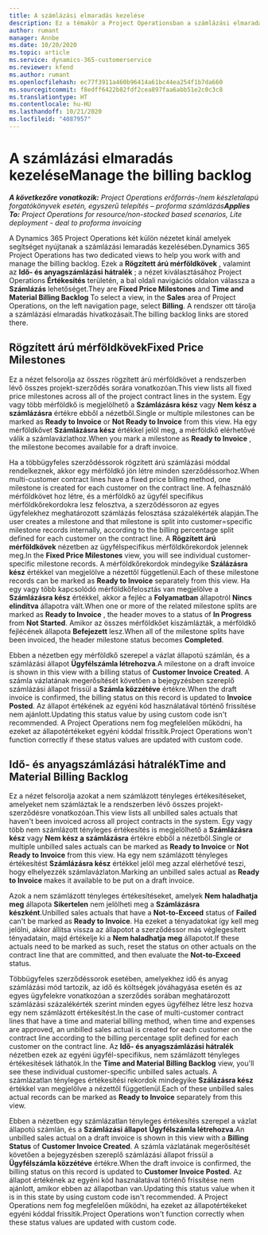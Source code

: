 ```yaml
---
title: A számlázási elmaradás kezelése
description: Ez a témakör a Project Operationsban a számlázási elmaradások megtekintésével és használatával kapcsolatban tartalmaz tájékoztatást.
author: rumant
manager: Annbe
ms.date: 10/20/2020
ms.topic: article
ms.service: dynamics-365-customerservice
ms.reviewer: kfend
ms.author: rumant
ms.openlocfilehash: ec77f3911a460b96414a61bc44ea254f1b7da660
ms.sourcegitcommit: f8edff6422b82fdf2cea897faa6abb51e2c0c3c8
ms.translationtype: HT
ms.contentlocale: hu-HU
ms.lasthandoff: 10/21/2020
ms.locfileid: "4087957"
---
```

# <a name="manage-the-billing-backlog"></a><span data-ttu-id="0257f-103">A számlázási elmaradás kezelése</span><span class="sxs-lookup"><span data-stu-id="0257f-103">Manage the billing backlog</span></span>

<span data-ttu-id="0257f-104">_**A következőre vonatkozik:** Project Operations erőforrás-/nem készletalapú forgatókönyvek esetén, egyszerű telepítés – proforma számlázás_</span><span class="sxs-lookup"><span data-stu-id="0257f-104">_**Applies To:** Project Operations for resource/non-stocked based scenarios, Lite deployment - deal to proforma invoicing_</span></span>

<span data-ttu-id="0257f-105">A Dynamics 365 Project Operations két külön nézetet kínál amelyek segítséget nyújtanak a számlázási lemaradás kezelésében.</span><span class="sxs-lookup"><span data-stu-id="0257f-105">Dynamics 365 Project Operations has two dedicated views to help you work with and manage the billing backlog.</span></span> <span data-ttu-id="0257f-106">Ezek a **Rögzített árú mérföldkövek** , valamint az **Idő- és anyagszámlázási hátralék** ; a nézet kiválasztásához Project Operations **Értékesítés** területén, a bal oldali navigációs oldalon válassza a **Számlázás** lehetőséget.</span><span class="sxs-lookup"><span data-stu-id="0257f-106">They are **Fixed Price Milestones** and **Time and Material Billing Backlog** To select a view, in the **Sales** area of Project Operations, on the left navigation page, select **Billing**.</span></span> <span data-ttu-id="0257f-107">A rendszer ott tárolja a számlázási elmaradás hivatkozásait.</span><span class="sxs-lookup"><span data-stu-id="0257f-107">The billing backlog links are stored there.</span></span>

## <a name="fixed-price-milestones"></a><span data-ttu-id="0257f-108">Rögzített árú mérföldkövek</span><span class="sxs-lookup"><span data-stu-id="0257f-108">Fixed Price Milestones</span></span>

<span data-ttu-id="0257f-109">Ez a nézet felsorolja az összes rögzített árú mérföldkövet a rendszerben lévő összes projekt-szerződés sorára vonatkozóan.</span><span class="sxs-lookup"><span data-stu-id="0257f-109">This view lists all fixed price milestones across all of the project contract lines in the system.</span></span> <span data-ttu-id="0257f-110">Egy vagy több mérföldkő is megjelölhető a **Számlázásra kész** vagy **Nem kész a számlázásra** értékre ebből a nézetből.</span><span class="sxs-lookup"><span data-stu-id="0257f-110">Single or multiple milestones can be marked as **Ready to Invoice** or **Not Ready to Invoice** from this view.</span></span> <span data-ttu-id="0257f-111">Ha egy mérföldkővet **Számlázásra kész** értékkel jelöl meg, a mérföldkő elérhetővé válik a számlavázlathoz.</span><span class="sxs-lookup"><span data-stu-id="0257f-111">When you mark a milestone as **Ready to Invoice** , the milestone becomes available for a draft invoice.</span></span>

<span data-ttu-id="0257f-112">Ha a többügyfeles szerződéssorok rögzített árú számlázási móddal rendelkeznek, akkor egy mérföldkő jön létre minden szerződéssorhoz.</span><span class="sxs-lookup"><span data-stu-id="0257f-112">When multi-customer contract lines have a fixed price billing method, one milestone is created for each customer on the contract line.</span></span> <span data-ttu-id="0257f-113">A felhasználó mérföldkövet hoz létre, és a mérföldkő az ügyfél specifikus mérföldkőrekordokra lesz felosztva, a szerződéssoron az egyes ügyfelekhez meghatározott számlázás felosztása százalékérték alapján.</span><span class="sxs-lookup"><span data-stu-id="0257f-113">The user creates a milestone and that milestone is split into customer=specific milestone records internally, according to the billing percentage split defined for each customer on the contract line.</span></span> <span data-ttu-id="0257f-114">A **Rögzített árú mérföldkövek** nézetben az ügyfélspecifikus mérföldkőrekordok jelennek meg.</span><span class="sxs-lookup"><span data-stu-id="0257f-114">In the **Fixed Price Milestones** view, you will see individual customer-specific milestone records.</span></span> <span data-ttu-id="0257f-115">A mérföldkőrekordok mindegyike **Szálázásra kész** értékkel van megjelölve a nézettől függetlenül.</span><span class="sxs-lookup"><span data-stu-id="0257f-115">Each of these milestone records can be marked as **Ready to Invoice** separately from this view.</span></span> <span data-ttu-id="0257f-116">Ha egy vagy több kapcsolódó mérföldkőfelosztás van megjelölve a **Számlázásra kész** értékkel, akkor a fejléc a **Folyamatban** állapotról **Nincs elindítva** állapotra vált.</span><span class="sxs-lookup"><span data-stu-id="0257f-116">When one or more of the related milestone splits are marked as **Ready to Invoice** , the header moves to a status of **In Progress** from **Not Started**.</span></span> <span data-ttu-id="0257f-117">Amikor az összes mérföldkőet kiszámlázták, a mérföldkő fejlécének állapota **Befejezett** lesz.</span><span class="sxs-lookup"><span data-stu-id="0257f-117">When all of the milestone splits have been invoiced, the header milestone status becomes **Completed**.</span></span>

<span data-ttu-id="0257f-118">Ebben a nézetben egy mérföldkő szerepel a vázlat állapotú számlán, és a számlázási állapot **Ügyfélszámla létrehozva**.</span><span class="sxs-lookup"><span data-stu-id="0257f-118">A milestone on a draft invoice is shown in this view with a billing status of **Customer Invoice Created**.</span></span> <span data-ttu-id="0257f-119">A számla vázlatának megerősítését követően a bejegyzésben szereplő számlázási állapot frissül a **Számla közzétéve** értékre.</span><span class="sxs-lookup"><span data-stu-id="0257f-119">When the draft invoice is confirmed, the billing status on this record is updated to **Invoice Posted**.</span></span> <span data-ttu-id="0257f-120">Az állapot értékének az egyéni kód használatával történő frissítése nem ajánlott.</span><span class="sxs-lookup"><span data-stu-id="0257f-120">Updating this status value by using custom code isn't recommended.</span></span> <span data-ttu-id="0257f-121">A Project Operations nem fog megfelelően működni, ha ezeket az állapotértékeket egyéni kóddal frissítik.</span><span class="sxs-lookup"><span data-stu-id="0257f-121">Project Operations won't function correctly if these status values are updated with custom code.</span></span>

## <a name="time-and-material-billing-backlog"></a><span data-ttu-id="0257f-122">Idő- és anyagszámlázási hátralék</span><span class="sxs-lookup"><span data-stu-id="0257f-122">Time and Material Billing Backlog</span></span>

<span data-ttu-id="0257f-123">Ez a nézet felsorolja azokat a nem számlázott tényleges értékesítéseket, amelyeket nem számláztak le a rendszerben lévő összes projekt-szerződésre vonatkozóan.</span><span class="sxs-lookup"><span data-stu-id="0257f-123">This view lists all unbilled sales actuals that haven't been invoiced across all project contracts in the system.</span></span> <span data-ttu-id="0257f-124">Egy vagy több nem számlázott tényleges értékesítés is megjelölhető a **Számlázásra kész** vagy **Nem kész a számlázásra** értékre ebből a nézetből.</span><span class="sxs-lookup"><span data-stu-id="0257f-124">Single or multiple unbilled sales actuals can be marked as **Ready to Invoice** or **Not Ready to Invoice** from this view.</span></span> <span data-ttu-id="0257f-125">Ha egy nem számlázott tényleges értékesítést **Számlázásra kész** értékkel jelöl meg azzal elérhetővé teszi, hogy elhelyezzék számlavázlaton.</span><span class="sxs-lookup"><span data-stu-id="0257f-125">Marking an unbilled sales actual as **Ready to Invoice** makes it available to be put on a draft invoice.</span></span>

<span data-ttu-id="0257f-126">Azok a nem számlázott tényleges értékesítéseket, amelyek **Nem haladhatja meg** állapota **Sikertelen** nem jelölheti meg a **Számlázásra készként**.</span><span class="sxs-lookup"><span data-stu-id="0257f-126">Unbilled sales actuals that have a **Not-to-Exceed** status of **Failed** can't be marked as **Ready to Invoice**.</span></span> <span data-ttu-id="0257f-127">Ha ezeket a tényadatokat így kell meg jelölni, akkor állítsa vissza az állapotot a szerződéssor más véglegesített tényadatain, majd értékelje ki a **Nem haladhatja meg** állapotot.</span><span class="sxs-lookup"><span data-stu-id="0257f-127">If these actuals need to be marked as such, reset the status on other actuals on the contract line that are committed, and then evaluate the **Not-to-Exceed** status.</span></span>

<span data-ttu-id="0257f-128">Többügyfeles szerződéssorok esetében, amelyekhez idő és anyag számlázási mód tartozik, az idő és költségek jóváhagyása esetén és az egyes ügyfelekre vonatkozóan a szerződés sorában meghatározott számlázási százalékérték szerint minden egyes ügyfélhez létre lesz hozva egy nem számlázott értékesítést.</span><span class="sxs-lookup"><span data-stu-id="0257f-128">In the case of multi-customer contract lines that have a time and material billing method, when time and expenses are approved, an unbilled sales actual is created for each customer on the contract line according to the billing percentage split defined for each customer on the contract line.</span></span> <span data-ttu-id="0257f-129">Az **Idő- és anyagszámlázási hátralék** nézetben ezek az egyéni ügyfél-specifikus, nem számlázott tényleges értékesítések láthatók.</span><span class="sxs-lookup"><span data-stu-id="0257f-129">In the **Time and Material Billing Backlog** view, you'll see these individual customer-specific unbilled sales actuals.</span></span> <span data-ttu-id="0257f-130">A számlázatlan tényleges értékesítési rekordok mindegyike **Szálázásra kész** értékkel van megjelölve a nézettől függetlenül.</span><span class="sxs-lookup"><span data-stu-id="0257f-130">Each of these unbilled sales actual records can be marked as **Ready to Invoice** separately from this view.</span></span>

<span data-ttu-id="0257f-131">Ebben a nézetben egy számlázatlan tényleges értékesítés szerepel a vázlat állapotú számlán, és a **Számlázási állapot** **Ügyfélszámla létrehozva**.</span><span class="sxs-lookup"><span data-stu-id="0257f-131">An unbilled sales actual on a draft invoice is shown in this view with a **Billing Status** of **Customer Invoice Created**.</span></span> <span data-ttu-id="0257f-132">A számla vázlatának megerősítését követően a bejegyzésben szereplő számlázási állapot frissül a **Ügyfélszámla közzétéve** értékre.</span><span class="sxs-lookup"><span data-stu-id="0257f-132">When the draft invoice is confirmed, the billing status on this record is updated to **Customer Invoice Posted**.</span></span> <span data-ttu-id="0257f-133">Az állapot értékének az egyéni kód használatával történő frissítése nem ajánlott, amikor ebben az állapotban van.</span><span class="sxs-lookup"><span data-stu-id="0257f-133">Updating this status value when it is in this state by using custom code isn't recommended.</span></span> <span data-ttu-id="0257f-134">A Project Operations nem fog megfelelően működni, ha ezeket az állapotértékeket egyéni kóddal frissítik.</span><span class="sxs-lookup"><span data-stu-id="0257f-134">Project Operations won't function correctly when these status values are updated with custom code.</span></span>
